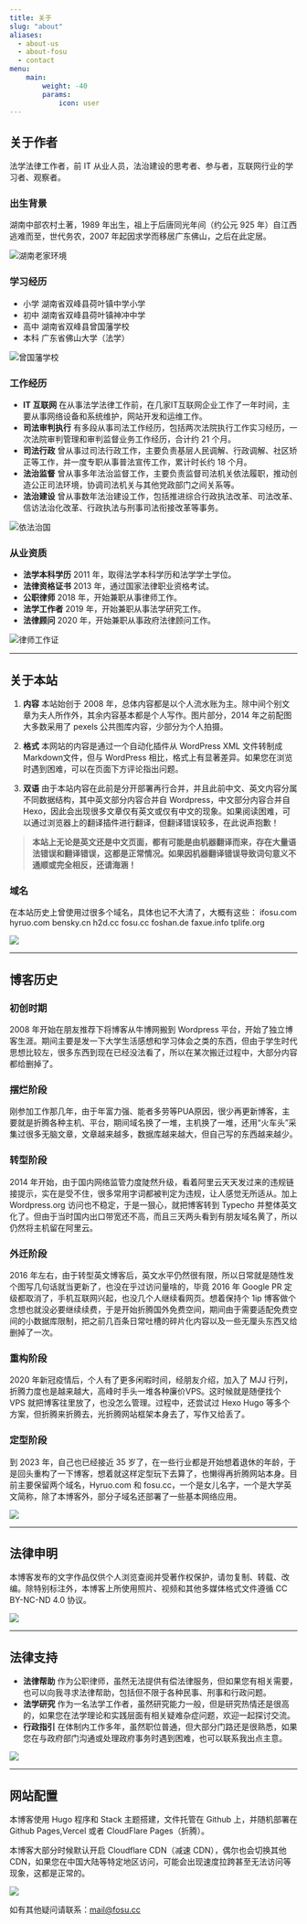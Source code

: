 ```yaml
---
title: 关于
slug: "about"
aliases:
  - about-us
  - about-fosu
  - contact
menu:
    main: 
        weight: -40
        params:
            icon: user
---
```


## 关于作者

法学法律工作者，前 IT 从业人员，法治建设的思考者、参与者，互联网行业的学习者、观察者。  


### 出生背景

湖南中部农村土著，1989 年出生，祖上于后唐同光年间（约公元 925 年）自江西逃难而至，世代务农，2007 年起因求学而移居广东佛山，之后在此定居。



![湖南老家环境](c92ef5c79857bea207833c0ba8596d0.jpg)



### 学习经历

- 小学 湖南省双峰县荷叶镇中学小学  
- 初中 湖南省双峰县荷叶镇神冲中学  
- 高中 湖南省双峰县曾国藩学校  
- 本科 广东省佛山大学（法学）  



![曾国藩学校](image.png)



### 工作经历 

* **IT 互联网**
在从事法学法律工作前，在几家IT互联网企业工作了一年时间，主要从事网络设备和系统维护，网站开发和运维工作。
* **司法审判执行**
有多段从事司法工作经历，包括两次法院执行工作实习经历，一次法院审判管理和审判监督业务工作经历，合计约 21 个月。
* **司法行政**
曾从事过司法行政工作，主要负责基层人民调解、行政调解、社区矫正等工作，并一度专职从事普法宣传工作，累计时长约 18 个月。
* **法治监督**
曾从事多年法治监督工作，主要负责监督司法机关依法履职，推动创造公正司法环境，协调司法机关与其他党政部门之间关系等。
* **法治建设**
曾从事数年法治建设工作，包括推进综合行政执法改革、司法改革、信访法治化改革、行政执法与刑事司法衔接改革等事务。



![依法治国](image-1.png)



### 从业资质



* **法学本科学历**
2011 年，取得法学本科学历和法学学士学位。
* **法律资格证书**
2013 年，通过国家法律职业资格考试。
* **公职律师**
2018 年，开始兼职从事律师工作。
* **法学工作者**
2019 年，开始兼职从事法学研究工作。
* **法律顾问**
2020 年，开始兼职从事政府法律顾问工作。


![律师工作证](5352a4a7a2a9c0c43ee452a4026a170.jpg)

---


## 关于本站

1. **内容**
本站始创于 2008 年，总体内容都是以个人流水账为主。除中间个别文章为夫人所作外，其余内容基本都是个人写作。图片部分，2014 年之前配图大多数采用了 pexels 公共图库内容，少部分为个人拍摄。

2. **格式**
本网站的内容是通过一个自动化插件从 WordPress XML 文件转制成Markdown文件，但与 WordPress 相比，格式上有显著差异。如果您在浏览时遇到困难，可以在页面下方评论指出问题。

3. **双语**
由于本站内容在此前是分开部署再行合并，并且此前中文、英文内容分属不同数据结构，其中英文部分内容合并自 Wordpress，中文部分内容合并自 Hexo，因此会出现很多文章仅有英文或仅有中文的现象。如果阅读困难，可以通过浏览器上的翻译插件进行翻译，但翻译错误较多，在此说声抱歉！

> **本站上无论是英文还是中文页面，都有可能是由机器翻译而来，存在大量语法错误和翻译错误，这都是正常情况。如果因机器翻译错误导致词句意义不通顺或完全相反，还请海涵！**

### 域名

在本站历史上曾使用过很多个域名，具体也记不大清了，大概有这些： ifosu.com hyruo.com bensky.cn h2d.cc fosu.cc foshan.de faxue.info tplife.org 


![](image-4.png)



---

## 博客历史

### 初创时期
2008 年开始在朋友推荐下将博客从牛博网搬到 Wordpress 平台，开始了独立博客生涯。期间主要是发一下大学生活感想和学习体会之类的东西，但由于学生时代思想比较左，很多东西到现在已经没法看了，所以在某次搬迁过程中，大部分内容都给删掉了。

### 摆烂阶段
刚参加工作那几年，由于年富力强、能者多劳等PUA原因，很少再更新博客，主要就是折腾各种主机、平台，期间域名换了一堆，主机换了一堆，还用“火车头”采集过很多无脑文章，文章越来越多，数据库越来越大，但自己写的东西越来越少。

### 转型阶段
2014 年开始，由于国内网络监管力度陡然升级，看着阿里云天天发过来的违规链接提示，实在是受不住，很多常用字词都被判定为违规，让人感觉无所适从。加上 Wordpress.org 访问也不稳定，于是一狠心，就把博客转到 Typecho 并整体英文化了。但由于当时国内出口带宽还不高，而且三天两头看到有朋友域名黄了，所以仍然将主机留在阿里云。

### 外迁阶段
2016 年左右，由于转型英文博客后，英文水平仍然很有限，所以日常就是随性发个图写几句话就当更新了，也没在乎过访问量啥的，毕竟 2016 年 Google PR 定级都取消了，手机互联网兴起，也没几个人继续看网页。想着保持个 1ip 博客做个念想也就没必要继续续费，于是开始折腾国外免费空间，期间由于需要适配免费空间的小数据库限制，把之前几百条日常吐槽的碎片化内容以及一些无厘头东西又给删掉了一次。

### 重构阶段
2020 年新冠疫情后，个人有了更多闲暇时间，经朋友介绍，加入了 MJJ 行列，折腾力度也是越来越大，高峰时手头一堆各种廉价VPS。这时候就是随便找个 VPS 就把博客往里放了，也没怎么管理。过程中，还尝试过 Hexo Hugo 等多个方案，但折腾来折腾去，光折腾网站框架本身去了，写作又给丢了。

### 定型阶段
到 2023 年，自己也已经接近 35 岁了，在一些行业都是开始想着退休的年龄，于是回头重构了一下博客，想着就这样定型玩下去算了，也懒得再折腾网站本身。目前主要保留两个域名，Hyruo.com 和 fosu.cc，一个是女儿名字，一个是大学英文简称，除了本博客外，部分子域名还部署了一些基本网络应用。

![](wordpress_page-scaled.jpg)

---

## 法律申明

本博客发布的文字作品仅供个人浏览查阅并受著作权保护，请勿复制、转载、改编。除特别标注外，本博客上所使用照片、视频和其他多媒体格式文件遵循 CC BY-NC-ND 4.0 协议。 


![](4643828179_109de7ed3e_o.jpg)


---


## 法律支持

* **法律帮助**
作为公职律师，虽然无法提供有偿法律服务，但如果您有相关需要，也可以向我寻求法律帮助，包括但不限于各种民事、刑事和行政问题。
* **法学研究**
作为一名法学工作者，虽然研究能力一般，但是研究热情还是很高的，如果您在法学理论和实践层面有相关疑难杂症问题，欢迎一起探讨交流。
* **行政指引**
在体制内工作多年，虽然职位普通，但大部分门路还是很熟悉，如果您在与政府部门沟通或处理政府事务时遇到困难，也可以联系我出点主意。


![](image-2.png)


---


## 网站配置

本博客使用 Hugo 程序和 Stack 主题搭建，文件托管在 Github 上，并随机部署在 Github Pages,Vercel 或者 CloudFlare Pages（折腾）。

本博客大部分时候默认开启 Cloudflare CDN（减速 CDN），偶尔也会切换其他 CDN，如果您在中国大陆等特定地区访问，可能会出现速度拉跨甚至无法访问等现象，这都是正常的。

![](image-3.png)


如有其他疑问请联系：[mail@fosu.cc](mailto:mail@fosu.cc)